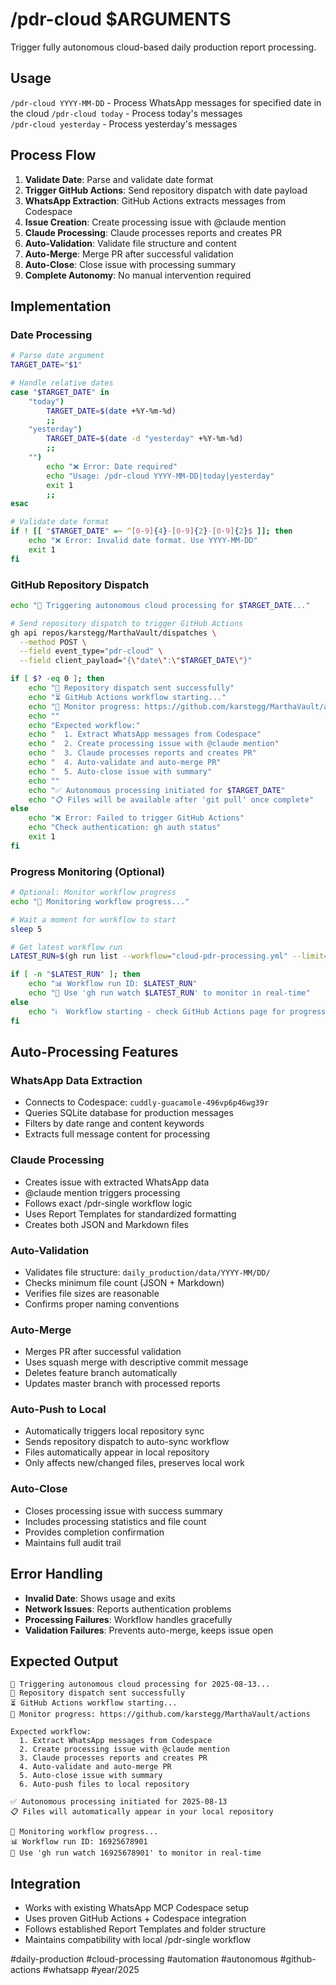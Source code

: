 # /pdr-cloud $ARGUMENTS

Trigger fully autonomous cloud-based daily production report processing.

## Usage
`/pdr-cloud YYYY-MM-DD` - Process WhatsApp messages for specified date in the cloud
`/pdr-cloud today` - Process today's messages  
`/pdr-cloud yesterday` - Process yesterday's messages

## Process Flow
1. **Validate Date**: Parse and validate date format
2. **Trigger GitHub Actions**: Send repository dispatch with date payload
3. **WhatsApp Extraction**: GitHub Actions extracts messages from Codespace
4. **Issue Creation**: Create processing issue with @claude mention
5. **Claude Processing**: Claude processes reports and creates PR
6. **Auto-Validation**: Validate file structure and content
7. **Auto-Merge**: Merge PR after successful validation
8. **Auto-Close**: Close issue with processing summary
9. **Complete Autonomy**: No manual intervention required

## Implementation

### Date Processing
```bash
# Parse date argument
TARGET_DATE="$1"

# Handle relative dates
case "$TARGET_DATE" in
    "today")
        TARGET_DATE=$(date +%Y-%m-%d)
        ;;
    "yesterday")
        TARGET_DATE=$(date -d "yesterday" +%Y-%m-%d)
        ;;
    "")
        echo "❌ Error: Date required"
        echo "Usage: /pdr-cloud YYYY-MM-DD|today|yesterday"
        exit 1
        ;;
esac

# Validate date format
if ! [[ "$TARGET_DATE" =~ ^[0-9]{4}-[0-9]{2}-[0-9]{2}$ ]]; then
    echo "❌ Error: Invalid date format. Use YYYY-MM-DD"
    exit 1
fi
```

### GitHub Repository Dispatch
```bash
echo "🚀 Triggering autonomous cloud processing for $TARGET_DATE..."

# Send repository dispatch to trigger GitHub Actions
gh api repos/karstegg/MarthaVault/dispatches \
  --method POST \
  --field event_type="pdr-cloud" \
  --field client_payload="{\"date\":\"$TARGET_DATE\"}"

if [ $? -eq 0 ]; then
    echo "📡 Repository dispatch sent successfully"
    echo "⏳ GitHub Actions workflow starting..."
    echo "🔗 Monitor progress: https://github.com/karstegg/MarthaVault/actions"
    echo ""
    echo "Expected workflow:"
    echo "  1. Extract WhatsApp messages from Codespace"
    echo "  2. Create processing issue with @claude mention"  
    echo "  3. Claude processes reports and creates PR"
    echo "  4. Auto-validate and auto-merge PR"
    echo "  5. Auto-close issue with summary"
    echo ""
    echo "✅ Autonomous processing initiated for $TARGET_DATE"
    echo "📋 Files will be available after 'git pull' once complete"
else
    echo "❌ Error: Failed to trigger GitHub Actions"
    echo "Check authentication: gh auth status"
    exit 1
fi
```

### Progress Monitoring (Optional)
```bash
# Optional: Monitor workflow progress
echo "🔄 Monitoring workflow progress..."

# Wait a moment for workflow to start
sleep 5

# Get latest workflow run
LATEST_RUN=$(gh run list --workflow="cloud-pdr-processing.yml" --limit=1 --json databaseId --jq '.[0].databaseId')

if [ -n "$LATEST_RUN" ]; then
    echo "📊 Workflow run ID: $LATEST_RUN"
    echo "👀 Use 'gh run watch $LATEST_RUN' to monitor in real-time"
else
    echo "ℹ️  Workflow starting - check GitHub Actions page for progress"
fi
```

## Auto-Processing Features

### WhatsApp Data Extraction
- Connects to Codespace: `cuddly-guacamole-496vp6p46wg39r`
- Queries SQLite database for production messages
- Filters by date range and content keywords
- Extracts full message content for processing

### Claude Processing
- Creates issue with extracted WhatsApp data
- @claude mention triggers processing
- Follows exact /pdr-single workflow logic
- Uses Report Templates for standardized formatting
- Creates both JSON and Markdown files

### Auto-Validation
- Validates file structure: `daily_production/data/YYYY-MM/DD/`
- Checks minimum file count (JSON + Markdown)
- Verifies file sizes are reasonable
- Confirms proper naming conventions

### Auto-Merge
- Merges PR after successful validation
- Uses squash merge with descriptive commit message
- Deletes feature branch automatically
- Updates master branch with processed reports

### Auto-Push to Local
- Automatically triggers local repository sync
- Sends repository dispatch to auto-sync workflow
- Files automatically appear in local repository
- Only affects new/changed files, preserves local work

### Auto-Close
- Closes processing issue with success summary
- Includes processing statistics and file count
- Provides completion confirmation
- Maintains full audit trail

## Error Handling
- **Invalid Date**: Shows usage and exits
- **Network Issues**: Reports authentication problems
- **Processing Failures**: Workflow handles gracefully
- **Validation Failures**: Prevents auto-merge, keeps issue open

## Expected Output
```
🚀 Triggering autonomous cloud processing for 2025-08-13...
📡 Repository dispatch sent successfully
⏳ GitHub Actions workflow starting...
🔗 Monitor progress: https://github.com/karstegg/MarthaVault/actions

Expected workflow:
  1. Extract WhatsApp messages from Codespace
  2. Create processing issue with @claude mention
  3. Claude processes reports and creates PR
  4. Auto-validate and auto-merge PR
  5. Auto-close issue with summary
  6. Auto-push files to local repository

✅ Autonomous processing initiated for 2025-08-13
📋 Files will automatically appear in your local repository

🔄 Monitoring workflow progress...
📊 Workflow run ID: 16925678901
👀 Use 'gh run watch 16925678901' to monitor in real-time
```

## Integration
- Works with existing WhatsApp MCP Codespace setup
- Uses proven GitHub Actions + Codespace integration
- Follows established Report Templates and folder structure
- Maintains compatibility with local /pdr-single workflow

#daily-production #cloud-processing #automation #autonomous #github-actions #whatsapp #year/2025